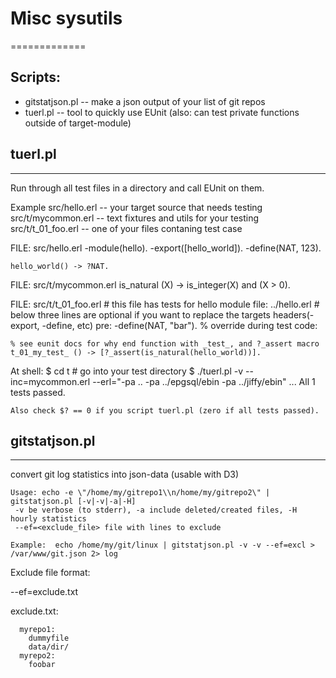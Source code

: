 # Misc sysutils
=============

  ## Scripts:

  - gitstatjson.pl -- make a json output of your list of git repos
  - tuerl.pl -- tool to quickly use EUnit (also: can test private functions outside of target-module)



  ## tuerl.pl
  --------------
  Run through all test files in a directory and call EUnit on them.

  Example
    src/hello.erl -- your target source that needs testing
    src/t/mycommon.erl -- text fixtures and utils for your testing
    src/t/t_01_foo.erl -- one of your files contaning test case

  FILE: src/hello.erl
    -module(hello).
    -export([hello_world]).
    -define(NAT, 123).
   
    hello_world() -> ?NAT.

  FILE: src/t/mycommon.erl
    is_natural (X) -> is_integer(X) and (X > 0).

  FILE: src/t/t_01_foo.erl
    # this file has tests for hello module
    file: ../hello.erl
    # below three lines are optional if you want to replace the targets headers(-export, -define, etc)
    pre:
    -define(NAT, "bar"). % override during test
    code:
   
    % see eunit docs for why end function with _test_, and ?_assert macro
    t_01_my_test_ () -> [?_assert(is_natural(hello_world))].

  At shell:
    $ cd t  # go into your test directory
    $ ./tuerl.pl -v --inc=mycommon.erl --erl="-pa .. -pa ../epgsql/ebin -pa ../jiffy/ebin"
    ...
    All 1 tests passed.

    Also check $? == 0 if you script tuerl.pl (zero if all tests passed).

  ## gitstatjson.pl
  --------------

  convert git log statistics into json-data (usable with D3)

    Usage: echo -e \"/home/my/gitrepo1\\n/home/my/gitrepo2\" | gitstatjson.pl [-v|-v|-a|-H]
     -v be verbose (to stderr), -a include deleted/created files, -H hourly statistics
     --ef=<exclude_file> file with lines to exclude

    Example:  echo /home/my/git/linux | gitstatjson.pl -v -v --ef=excl > /var/www/git.json 2> log

  Exclude file format:

  --ef=exclude.txt

  exclude.txt:

      myrepo1:
        dummyfile
        data/dir/
      myrepo2:
        foobar

